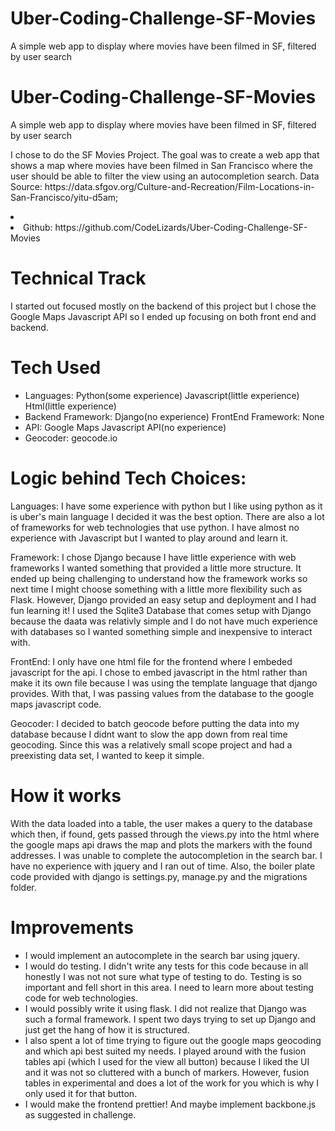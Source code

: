 # Uber-Coding-Challenge-SF-Movies
A simple web app to display where movies have been filmed in SF, filtered by user search
# Uber-Coding-Challenge-SF-Movies
A simple web app to display where movies have been filmed in SF, filtered by user search

<p>I chose to do the SF Movies Project. The goal was to create a web app that shows a map where movies have been filmed in San Francisco where the user should be able to filter the view using an autocompletion search. 
Data Source: https://data.sfgov.org/Culture-and-Recreation/Film-Locations-in-San-Francisco/yitu-d5am;</p>
<li><Hosted:http://elizabethharris.pythonanywhere.com/index/
</li>
<li>Github: https://github.com/CodeLizards/Uber-Coding-Challenge-SF-Movies</li>


<h1>Technical Track</h1>
<p>I started out focused mostly on the backend of this project but I chose the Google Maps Javascript API so I ended up focusing on both front end and backend.</p>

<h1>Tech Used</h1>
<ul>
<li>Languages: Python(some experience)
			   Javascript(little experience)
			   Html(little experience)</li>
<li>Backend Framework: Django(no experience)
    FrontEnd Framework: None</li>
<li>API: Google Maps Javascript API(no experience)</li>
<li>Geocoder: geocode.io</li>
</ul>

<h1>Logic behind Tech Choices:</h1>
Languages: I have some experience with python but I like using python as it is uber's main language I decided it was the best option. There are also a lot of frameworks for web technologies that use python. I have almost no experience with Javascript but I wanted to play around and learn it.

Framework: I chose Django because I have little experience with web frameworks I wanted something that provided a little more structure. It ended up being challenging to understand how the framework works so next time I might choose something with a little more flexibility such as Flask. However, Django provided an easy setup and deployment and I had fun learning it! I used the Sqlite3 Database that comes setup with Django because the daata was relativly simple and I do not have much experience with databases so I wanted something simple and inexpensive to interact with. 

FrontEnd: I only have one html file for the frontend where I embeded javascript for the api. I chose to embed javascript in the html rather than make it its own file because I was using the template language that django provides. With that, I was passing values from the database to the google maps javascript code. 

Geocoder: I decided to batch geocode before putting the data into my database because I didnt want to slow the app down from real time geocoding. Since this was a relatively small scope project and had a preexisting data set, I wanted to keep it simple. 


<h1>How it works</h1>

With the data loaded into a table, the user makes a query to the database which then, if found, gets passed through the views.py into the html where the google maps api draws the map and plots the markers with the found addresses. I was unable to complete the autocompletion in the search bar. I have no experience with jquery and I ran out of time. Also, the boiler plate code provided with django is settings.py, manage.py and the migrations folder. 

<h1>Improvements</h1>
<ul>

<li>I would implement an autocomplete in the search bar using jquery.</li> 

<li>I would do testing. I didn't write any tests for this code because in all honestly I was not not sure what type of testing to do. Testing is so important and fell short in this area. I need to learn more about testing code for web technologies. </li>

<li>I would possibly write it using flask. I did not realize that Django was such a formal framework. I spent two days trying to set up Django and just get the hang of how it is structured.</li>

<li>I also spent a lot of time trying to figure out the google maps geocoding and which api best suited my needs. I played around with the fusion tables api (which I used for the view all button) because I liked the UI and it was not so cluttered with a bunch of markers. However, fusion tables in experimental and does a lot of the work for you which is why I only used it for that button.</li>

<li>I would make the frontend prettier! And maybe implement backbone.js as suggested in challenge.</li>
</ul>
